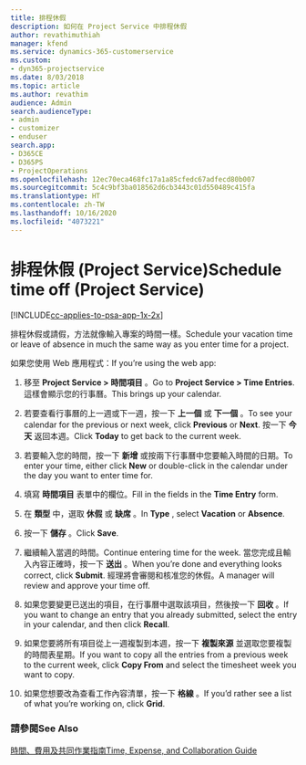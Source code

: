 ```yaml
---
title: 排程休假
description: 如何在 Project Service 中排程休假
author: revathimuthiah
manager: kfend
ms.service: dynamics-365-customerservice
ms.custom:
- dyn365-projectservice
ms.date: 8/03/2018
ms.topic: article
ms.author: revathim
audience: Admin
search.audienceType:
- admin
- customizer
- enduser
search.app:
- D365CE
- D365PS
- ProjectOperations
ms.openlocfilehash: 12ec70eca468fc17a1a85cfedc67adfecd80b007
ms.sourcegitcommit: 5c4c9bf3ba018562d6cb3443c01d550489c415fa
ms.translationtype: HT
ms.contentlocale: zh-TW
ms.lasthandoff: 10/16/2020
ms.locfileid: "4073221"
---
```

# <a name="schedule-time-off-project-service"></a><span data-ttu-id="35e54-103">排程休假 (Project Service)</span><span class="sxs-lookup"><span data-stu-id="35e54-103">Schedule time off (Project Service)</span></span>

[!INCLUDE[cc-applies-to-psa-app-1x-2x](../includes/cc-applies-to-psa-app-1x-2x.md)]

<span data-ttu-id="35e54-104">排程休假或請假，方法就像輸入專案的時間一樣。</span><span class="sxs-lookup"><span data-stu-id="35e54-104">Schedule your vacation time or leave of absence in much the same way as you enter time for a project.</span></span>  
  
 <span data-ttu-id="35e54-105">如果您使用 Web 應用程式：</span><span class="sxs-lookup"><span data-stu-id="35e54-105">If you’re using the web app:</span></span>  
  
1.  <span data-ttu-id="35e54-106">移至 **Project Service > 時間項目** 。</span><span class="sxs-lookup"><span data-stu-id="35e54-106">Go to **Project Service > Time Entries**.</span></span> <span data-ttu-id="35e54-107">這樣會顯示您的行事曆。</span><span class="sxs-lookup"><span data-stu-id="35e54-107">This brings up your calendar.</span></span>  
  
2.  <span data-ttu-id="35e54-108">若要查看行事曆的上一週或下一週，按一下 **上一個** 或 **下一個** 。</span><span class="sxs-lookup"><span data-stu-id="35e54-108">To see your calendar for the previous or next week, click **Previous** or **Next**.</span></span> <span data-ttu-id="35e54-109">按一下 **今天** 返回本週。</span><span class="sxs-lookup"><span data-stu-id="35e54-109">Click **Today** to get back to the current week.</span></span>  
  
3.  <span data-ttu-id="35e54-110">若要輸入您的時間，按一下 **新增** 或按兩下行事曆中您要輸入時間的日期。</span><span class="sxs-lookup"><span data-stu-id="35e54-110">To enter your time, either click **New** or double-click in the calendar under the day you want to enter time for.</span></span>  
  
4.  <span data-ttu-id="35e54-111">填寫 **時間項目** 表單中的欄位。</span><span class="sxs-lookup"><span data-stu-id="35e54-111">Fill in the fields in the **Time Entry** form.</span></span>  
  
5.  <span data-ttu-id="35e54-112">在 **類型** 中，選取 **休假** 或 **缺席** 。</span><span class="sxs-lookup"><span data-stu-id="35e54-112">In **Type** , select **Vacation** or **Absence**.</span></span>  
  
6.  <span data-ttu-id="35e54-113">按一下 **儲存** 。</span><span class="sxs-lookup"><span data-stu-id="35e54-113">Click **Save**.</span></span>  
  
7.  <span data-ttu-id="35e54-114">繼續輸入當週的時間。</span><span class="sxs-lookup"><span data-stu-id="35e54-114">Continue entering time for the week.</span></span> <span data-ttu-id="35e54-115">當您完成且輸入內容正確時，按一下 **送出** 。</span><span class="sxs-lookup"><span data-stu-id="35e54-115">When you’re done and everything looks correct, click **Submit**.</span></span> <span data-ttu-id="35e54-116">經理將會審閱和核准您的休假。</span><span class="sxs-lookup"><span data-stu-id="35e54-116">A manager will review and approve your time off.</span></span>  
  
8.  <span data-ttu-id="35e54-117">如果您要變更已送出的項目，在行事曆中選取該項目，然後按一下 **回收** 。</span><span class="sxs-lookup"><span data-stu-id="35e54-117">If you want to change an entry that you already submitted, select the entry in your calendar, and then click **Recall**.</span></span>  
  
9. <span data-ttu-id="35e54-118">如果您要將所有項目從上一週複製到本週，按一下 **複製來源** 並選取您要複製的時間表星期。</span><span class="sxs-lookup"><span data-stu-id="35e54-118">If you want to copy all the entries from a previous week to the current week, click **Copy From** and select the timesheet week you want to copy.</span></span>  
  
10. <span data-ttu-id="35e54-119">如果您想要改為查看工作內容清單，按一下 **格線** 。</span><span class="sxs-lookup"><span data-stu-id="35e54-119">If you’d rather see a list of what you’re working on, click **Grid**.</span></span>  
  
### <a name="see-also"></a><span data-ttu-id="35e54-120">請參閱</span><span class="sxs-lookup"><span data-stu-id="35e54-120">See Also</span></span>  
 [<span data-ttu-id="35e54-121">時間、費用及共同作業指南</span><span class="sxs-lookup"><span data-stu-id="35e54-121">Time, Expense, and Collaboration Guide</span></span>](../psa/time-expense-collaboration-guide.md)
